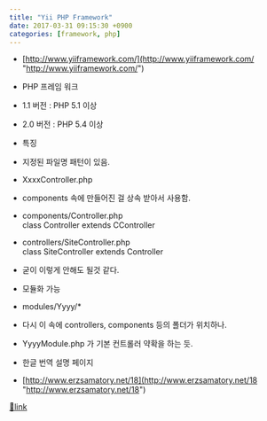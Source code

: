 ```yaml
---
title: "Yii PHP Framework"
date: 2017-03-31 09:15:30 +0900
categories: [framework, php]
---
```


- [http://www.yiiframework.com/](http://www.yiiframework.com/ "http://www.yiiframework.com/")
- PHP 프레임 워크
- 1.1 버전 : PHP 5.1 이상
- 2.0 버전 : PHP 5.4 이상

- 특징
- 지정된 파일명 패턴이 있음.
- XxxxController.php 

- components 속에 만들어진 걸 상속 받아서 사용함.
- components/Controller.php  
class Controller extends CController
- controllers/SiteController.php  
class SiteController extends Controller
- 굳이 이렇게 안해도 될것 같다.

- 모듈화 가능
- modules/Yyyy/*
- 다시 이 속에 controllers, components 등의 폴더가 위치하나.
- YyyyModule.php 가 기본 컨트롤러 약확을 하는 듯.



- 한글 번역 설명 페이지 
- [http://www.erzsamatory.net/18](http://www.erzsamatory.net/18 "http://www.erzsamatory.net/18")





[🔗link](http://www.mins01.com/mh/tech/read/1065)
